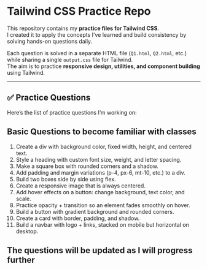 # Tailwind CSS Practice Repo

This repository contains my **practice files for Tailwind CSS**.  
I created it to apply the concepts I’ve learned and build consistency by solving hands-on questions daily.  

Each question is solved in a separate HTML file (`Q1.html`, `Q2.html`, etc.) while sharing a single `output.css` file for Tailwind.  
The aim is to practice **responsive design, utilities, and component building** using Tailwind.  

---

## ✅ Practice Questions

Here’s the list of practice questions I’m working on:
## Basic Questions to become familiar with classes

1. Create a div with background color, fixed width, height, and centered text. 
2. Style a heading with custom font size, weight, and letter spacing.
3. Make a square box with rounded corners and a shadow.
4. Add padding and margin variations (p-4, px-6, mt-10, etc.) to a div.
5. Build two boxes side by side using flex. 
6. Create a responsive image that is always centered.
7. Add hover effects on a button: change background, text color, and scale. 
8. Practice opacity + transition so an element fades smoothly on hover. 
9. Build a button with gradient background and rounded corners.
10. Create a card with border, padding, and shadow. 
11. Build a navbar with logo + links, stacked on mobile but horizontal on desktop.
 


The questions will be updated as I will progress further
---
